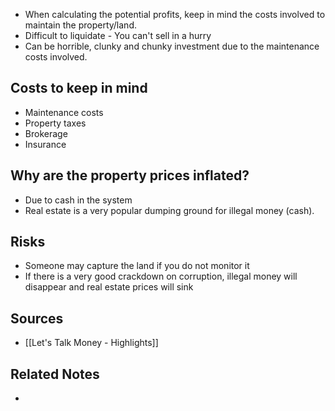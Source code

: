 - When calculating the potential profits, keep in mind the costs involved to maintain the property/land.
- Difficult to liquidate - You can't sell in a hurry
- Can be horrible, clunky and chunky investment due to the maintenance costs involved.

## Costs to keep in mind
- Maintenance costs
- Property taxes
- Brokerage
- Insurance

## Why are the property prices inflated?
- Due to cash in the system
- Real estate is a very popular dumping ground for illegal money (cash).

## Risks
- Someone may capture the land if you do not monitor it
- If there is a very good crackdown on corruption, illegal money will disappear and real estate prices will sink

## Sources
- [[Let's Talk Money - Highlights]]

## Related Notes
- 